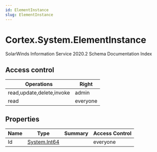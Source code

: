 ```yaml
---
id: ElementInstance
slug: ElementInstance
---
```


# Cortex.System.ElementInstance

SolarWinds Information Service 2020.2 Schema Documentation Index

## Access control

| Operations | Right |
| ------ | ------ |
| read,update,delete,invoke | admin |
| read | everyone |

## Properties

| Name | Type | Summary | Access Control |
| ------ | ------ | ------ | ------ |
| Id | [System.Int64](https://docs.microsoft.com/en-us/dotnet/api/system.int64) |  | everyone |


